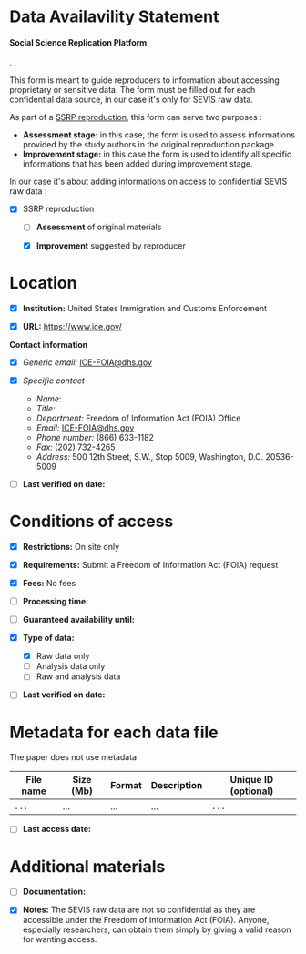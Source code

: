 # Data Availavility Statement
#### Social Science Replication Platform

.

This form is meant to guide reproducers to information about accessing proprietary or sensitive data. The form must be filled out for each confidential data source, in our case it's only for SEVIS raw data.

As part of a [SSRP reproduction](https://www.socialsciencereproduction.org), this form can serve two purposes :   

 - **Assessment stage:** in this case, the form is used to assess informations provided by the study authors in the original reproduction package.
 - **Improvement stage:** in this case the form is used to identify all specific informations that has been added during improvement stage.    

In our case it's about adding informations on access to confidential SEVIS raw data :

- [x] SSRP reproduction
    - [ ] **Assessment** of original materials
    - [x] **Improvement** suggested by reproducer
    

# Location  

- [x] **Institution:** United States Immigration and Customs Enforcement

- [x] **URL:** https://www.ice.gov/

**Contact information**

- [x] *Generic email:* ICE-FOIA@dhs.gov

- [x] *Specific contact* 
    - *Name:*  
    - *Title:*  
    - *Department:*  Freedom of Information Act (FOIA) Office
    - *Email:*  ICE-FOIA@dhs.gov
    - *Phone number:* (866) 633-1182
    - *Fax:* (202) 732-4265
    - *Address:* 500 12th Street, S.W., Stop 5009,
    Washington, D.C. 20536-5009


- [ ] **Last verified on date:**

# Conditions of access  


- [x] **Restrictions:** On site only

- [x] **Requirements:** Submit a Freedom of Information Act (FOIA) request  

- [x] **Fees:** No fees  

- [ ] **Processing time:** 

- [ ] **Guaranteed availability until:** 

- [x] **Type of data:** 
  - [x] Raw data only 
  - [ ] Analysis data only
  - [ ] Raw and analysis data

- [ ] **Last verified on date:**

# Metadata for each data file

The paper does not use metadata  


| File name | Size (Mb) | Format | Description | Unique ID (optional) |
|-----------|-----------|--------|-------------|-----------------|
|  `... ` |  ...     |    ...     |  ...  |   `...`   |


- [ ] **Last access date:**


# Additional materials

- [ ] **Documentation:** 

- [x] **Notes:** The SEVIS raw data are not so confidential as they are accessible under the Freedom of Information Act (FOIA). Anyone, especially researchers, can obtain them simply by giving a valid reason for wanting access. 
